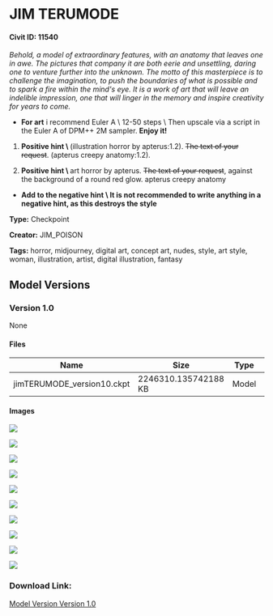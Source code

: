 # JIM TERUMODE

#### Civit ID: 11540

<p><em>Behold, a model of extraordinary features, with an anatomy that leaves one in awe. The pictures that company it are both eerie and unsettling, daring one to venture further into the unknown. The motto of this masterpiece is to challenge the imagination, to push the boundaries of what is possible and to spark a fire within the mind's eye. It is a work of art that will leave an indelible impression, one that will linger in the memory and inspire creativity for years to come.</em></p><p></p><ul><li><p><strong>For art</strong> i recommend Euler A \ 12-50 steps \ Then upscale via a script in the Euler A of DPM++ 2M sampler. <strong>Enjoy it!</strong></p></li></ul><ol><li><p><strong>Positive hint \ </strong>(illustration horror by apterus:1.2). <s>The text of your request</s>. (apterus creepy anatomy:1.2).</p></li><li><p><strong>Positive hint \ </strong>art horror by apterus. <s>The text of your request</s>, against the background of a round red glow. apterus creepy anatomy</p></li></ol><p></p><ul><li><p><strong>Add to the negative hint \ It is not recommended to write anything in a negative hint, as this destroys the style</strong></p></li></ul>

**Type:** Checkpoint

**Creator:** JIM_POISON

**Tags:** horror, midjourney, digital art, concept art, nudes, style, art style, woman, illustration, artist, digital illustration, fantasy

## Model Versions

### Version 1.0

None

#### Files

| Name | Size | Type | Format | Download Url | AutoV1 | AutoV2 | SHA256 | CRC32 | BLAKE3 |
| --- | --- | --- | --- | --- | --- | --- | --- | --- | --- |
| jimTERUMODE_version10.ckpt | 2246310.135742188 KB | Model | PickleTensor | https://civitai.com/api/download/models/13656 | A9772968 | 4B70CF3F56 | 4B70CF3F562F15682C4DE2413208861E0D60D454995D09F476CDBB7D4CC0711B | 98B290AE | 24F704ABFFAA3EC85F417A424DCE91574FE8C2CC87CBE00E78F29833E9437CF2 |

#### Images

<p><img src="https://image.civitai.com/xG1nkqKTMzGDvpLrqFT7WA/5c12d068-38d4-46d6-65fd-f94f1e8c4100/width=450/132285.jpeg" /></p>

<p><img src="https://image.civitai.com/xG1nkqKTMzGDvpLrqFT7WA/a4fd39d6-ca2c-4c52-7865-a379882c0b00/width=450/132294.jpeg" /></p>

<p><img src="https://image.civitai.com/xG1nkqKTMzGDvpLrqFT7WA/24233fbd-abbd-48e4-79da-50b412c29800/width=450/132293.jpeg" /></p>

<p><img src="https://image.civitai.com/xG1nkqKTMzGDvpLrqFT7WA/81668447-272a-452b-46ad-70461b9e2f00/width=450/132292.jpeg" /></p>

<p><img src="https://image.civitai.com/xG1nkqKTMzGDvpLrqFT7WA/abeb7731-a680-4b57-c82a-5c2fd66b7a00/width=450/132291.jpeg" /></p>

<p><img src="https://image.civitai.com/xG1nkqKTMzGDvpLrqFT7WA/07776ed6-d694-4388-ef24-7c090595ce00/width=450/132290.jpeg" /></p>

<p><img src="https://image.civitai.com/xG1nkqKTMzGDvpLrqFT7WA/68e310d1-e72b-4253-6865-e213e69b2300/width=450/132289.jpeg" /></p>

<p><img src="https://image.civitai.com/xG1nkqKTMzGDvpLrqFT7WA/d95446b0-5d17-48ce-e609-f05d142a0c00/width=450/132288.jpeg" /></p>

<p><img src="https://image.civitai.com/xG1nkqKTMzGDvpLrqFT7WA/fb6e9056-49ec-4936-0cf1-cbd786e19b00/width=450/132287.jpeg" /></p>

<p><img src="https://image.civitai.com/xG1nkqKTMzGDvpLrqFT7WA/574a743e-44f1-4e9c-3a7f-070687966500/width=450/132286.jpeg" /></p>

### Download Link:

[Model Version Version 1.0](https://civitai.com/api/download/models/13656)

